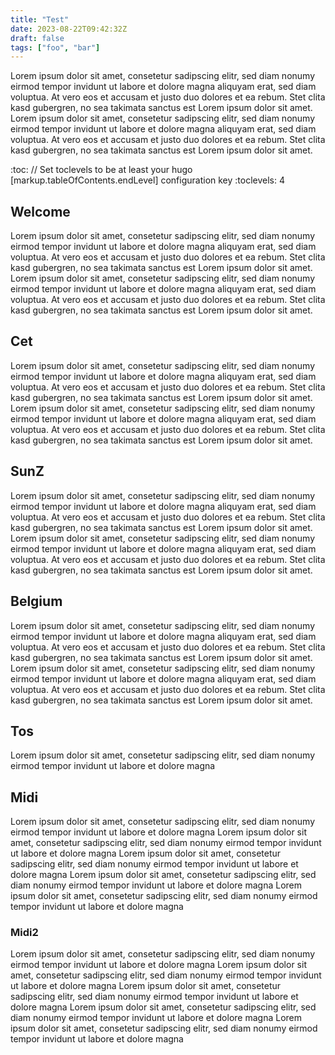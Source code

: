 ```yaml
---
title: "Test"
date: 2023-08-22T09:42:32Z
draft: false
tags: ["foo", "bar"]
---
```

Lorem ipsum dolor sit amet, consetetur sadipscing elitr, sed diam nonumy eirmod tempor invidunt ut labore et dolore magna aliquyam erat, sed diam voluptua. At vero eos et accusam et justo duo dolores et ea rebum. Stet clita kasd gubergren, no sea takimata sanctus est Lorem ipsum dolor sit amet. Lorem ipsum dolor sit amet, consetetur sadipscing elitr, sed diam nonumy eirmod tempor invidunt ut labore et dolore magna aliquyam erat, sed diam voluptua. At vero eos et accusam et justo duo dolores et ea rebum. Stet clita kasd gubergren, no sea takimata sanctus est Lorem ipsum dolor sit amet.

<!--more-->
:toc:
// Set toclevels to be at least your hugo [markup.tableOfContents.endLevel] configuration key
:toclevels: 4

## Welcome 
Lorem ipsum dolor sit amet, consetetur sadipscing elitr, sed diam nonumy eirmod tempor invidunt ut labore et dolore magna aliquyam erat, sed diam voluptua. At vero eos et accusam et justo duo dolores et ea rebum. Stet clita kasd gubergren, no sea takimata sanctus est Lorem ipsum dolor sit amet. Lorem ipsum dolor sit amet, consetetur sadipscing elitr, sed diam nonumy eirmod tempor invidunt ut labore et dolore magna aliquyam erat, sed diam voluptua. At vero eos et accusam et justo duo dolores et ea rebum. Stet clita kasd gubergren, no sea takimata sanctus est Lorem ipsum dolor sit amet.
## Cet
Lorem ipsum dolor sit amet, consetetur sadipscing elitr, sed diam nonumy eirmod tempor invidunt ut labore et dolore magna aliquyam erat, sed diam voluptua. At vero eos et accusam et justo duo dolores et ea rebum. Stet clita kasd gubergren, no sea takimata sanctus est Lorem ipsum dolor sit amet. Lorem ipsum dolor sit amet, consetetur sadipscing elitr, sed diam nonumy eirmod tempor invidunt ut labore et dolore magna aliquyam erat, sed diam voluptua. At vero eos et accusam et justo duo dolores et ea rebum. Stet clita kasd gubergren, no sea takimata sanctus est Lorem ipsum dolor sit amet.
## SunZ
Lorem ipsum dolor sit amet, consetetur sadipscing elitr, sed diam nonumy eirmod tempor invidunt ut labore et dolore magna aliquyam erat, sed diam voluptua. At vero eos et accusam et justo duo dolores et ea rebum. Stet clita kasd gubergren, no sea takimata sanctus est Lorem ipsum dolor sit amet. Lorem ipsum dolor sit amet, consetetur sadipscing elitr, sed diam nonumy eirmod tempor invidunt ut labore et dolore magna aliquyam erat, sed diam voluptua. At vero eos et accusam et justo duo dolores et ea rebum. Stet clita kasd gubergren, no sea takimata sanctus est Lorem ipsum dolor sit amet.
## Belgium
Lorem ipsum dolor sit amet, consetetur sadipscing elitr, sed diam nonumy eirmod tempor invidunt ut labore et dolore magna aliquyam erat, sed diam voluptua. At vero eos et accusam et justo duo dolores et ea rebum. Stet clita kasd gubergren, no sea takimata sanctus est Lorem ipsum dolor sit amet. Lorem ipsum dolor sit amet, consetetur sadipscing elitr, sed diam nonumy eirmod tempor invidunt ut labore et dolore magna aliquyam erat, sed diam voluptua. At vero eos et accusam et justo duo dolores et ea rebum. Stet clita kasd gubergren, no sea takimata sanctus est Lorem ipsum dolor sit amet.
## Tos
Lorem ipsum dolor sit amet, consetetur sadipscing elitr, sed diam nonumy eirmod tempor invidunt ut labore et dolore magna 
## Midi
Lorem ipsum dolor sit amet, consetetur sadipscing elitr, sed diam nonumy eirmod tempor invidunt ut labore et dolore magna 
Lorem ipsum dolor sit amet, consetetur sadipscing elitr, sed diam nonumy eirmod tempor invidunt ut labore et dolore magna 
Lorem ipsum dolor sit amet, consetetur sadipscing elitr, sed diam nonumy eirmod tempor invidunt ut labore et dolore magna 
Lorem ipsum dolor sit amet, consetetur sadipscing elitr, sed diam nonumy eirmod tempor invidunt ut labore et dolore magna 
Lorem ipsum dolor sit amet, consetetur sadipscing elitr, sed diam nonumy eirmod tempor invidunt ut labore et dolore magna 


### Midi2
Lorem ipsum dolor sit amet, consetetur sadipscing elitr, sed diam nonumy eirmod tempor invidunt ut labore et dolore magna 
Lorem ipsum dolor sit amet, consetetur sadipscing elitr, sed diam nonumy eirmod tempor invidunt ut labore et dolore magna 
Lorem ipsum dolor sit amet, consetetur sadipscing elitr, sed diam nonumy eirmod tempor invidunt ut labore et dolore magna 
Lorem ipsum dolor sit amet, consetetur sadipscing elitr, sed diam nonumy eirmod tempor invidunt ut labore et dolore magna 
Lorem ipsum dolor sit amet, consetetur sadipscing elitr, sed diam nonumy eirmod tempor invidunt ut labore et dolore magna 
